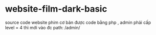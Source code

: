 # website-film-dark-basic
source code website phim cơ bản được code bằng php , admin phải cấp level = 4 thì mới vào đc path:  /admin/    